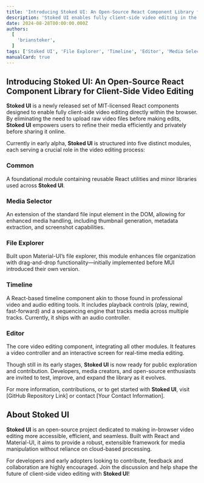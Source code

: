 ```yaml
---
title: 'Introducing Stoked UI: An Open-Source React Component Library for Client-Side Video Editing'
description: 'Stoked UI enables fully client-side video editing in the browser, preserving privacy and efficiency.'
date: 2024-08-28T00:00:00.000Z
authors:
  [
    'brianstoker',
  ]
tags: ['Stoked UI', 'File Explorer', 'Timeline', 'Editor', 'Media Selector']
manualCard: true
---
```


## Introducing Stoked UI: An Open-Source React Component Library for Client-Side Video Editing

**Stoked UI** is a newly released set of MIT-licensed React components designed to enable fully client-side video editing directly within the browser. By eliminating the need to upload raw video files before making edits, **Stoked UI** empowers users to refine their media efficiently and privately before sharing it online.

Currently in early alpha, **Stoked UI** is structured into five distinct modules, each serving a crucial role in the video editing process:

### Common
A foundational module containing reusable React utilities and minor libraries used across **Stoked UI**.

### Media Selector
An extension of the standard file input element in the DOM, allowing for enhanced media handling, including thumbnail generation, metadata extraction, and screenshot capabilities.

### File Explorer
Built upon Material-UI’s file explorer, this module enhances file organization with drag-and-drop functionality—initially implemented before MUI introduced their own version.

### Timeline
A React-based timeline component akin to those found in professional video and audio editing tools. It includes playback controls (play, rewind, fast-forward) and a sequencing engine that tracks media across multiple tracks. Currently, it ships with an audio controller.

### Editor
The core video editing component, integrating all other modules. It features a video controller and an interactive screen for real-time media editing.

Though still in its early stages, **Stoked UI** is now ready for public exploration and contribution. Developers, media creators, and open-source enthusiasts are invited to test, improve, and expand the library as it evolves.

For more information, contributions, or to get started with **Stoked UI**, visit [GitHub Repository Link] or contact [Your Contact Information].

## About Stoked UI

**Stoked UI** is an open-source project dedicated to making in-browser video editing more accessible, efficient, and seamless. Built with React and Material-UI, it aims to provide a robust, extensible framework for media manipulation without reliance on cloud-based processing.

For developers and early adopters looking to contribute, feedback and collaboration are highly encouraged. Join the discussion and help shape the future of client-side video editing with **Stoked UI**!
